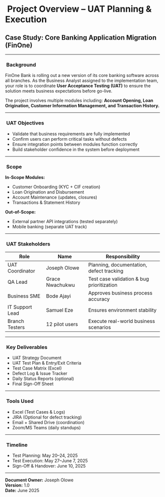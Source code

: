 #  Project Overview – UAT Planning & Execution

## Case Study: Core Banking Application Migration (FinOne)

---

###  Background

FinOne Bank is rolling out a new version of its core banking software across all branches. As the Business Analyst assigned to the implementation team, your role is to coordinate **User Acceptance Testing (UAT)** to ensure the solution meets business expectations before go-live.

The project involves multiple modules including: **Account Opening, Loan Origination, Customer Information Management, and Transaction History.**

---

###  UAT Objectives

- Validate that business requirements are fully implemented
- Confirm users can perform critical tasks without defects
- Ensure integration points between modules function correctly
- Build stakeholder confidence in the system before deployment

---

###  Scope

**In-Scope Modules:**

- Customer Onboarding (KYC + CIF creation)
- Loan Origination and Disbursement
- Account Maintenance (updates, closures)
- Transactions & Statement History

**Out-of-Scope:**

- External partner API integrations (tested separately)
- Mobile banking (separate UAT track)

---

###  UAT Stakeholders

| Role            | Name            | Responsibility                            |
| --------------- | --------------- | ----------------------------------------- |
| UAT Coordinator | Joseph Olowe    | Planning, documentation, defect tracking  |
| QA Lead         | Grace Nwachukwu | Test case validation & bug prioritization |
| Business SME    | Bode Ajayi      | Approves business process accuracy        |
| IT Support Lead | Samuel Eze      | Ensures environment stability             |
| Branch Testers  | 12 pilot users  | Execute real-world business scenarios     |

---

###  Key Deliverables

- UAT Strategy Document
- UAT Test Plan & Entry/Exit Criteria
- Test Case Matrix (Excel)
- Defect Log & Issue Tracker
- Daily Status Reports (optional)
- Final Sign-Off Sheet

---

###  Tools Used

- Excel (Test Cases & Logs)
- JIRA (Optional for defect tracking)
- Email + Shared Drive (coordination)
- Zoom/MS Teams (daily standups)

---

###  Timeline

- Test Planning: May 20–24, 2025
- Test Execution: May 27–June 7, 2025
- Sign-Off & Handover: June 10, 2025

---

**Document Owner:** Joseph Olowe\
**Version:** 1.0\
**Date:** June 2025

